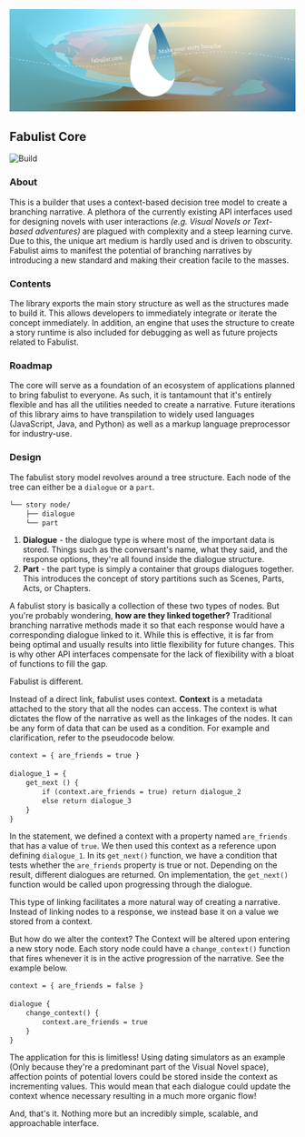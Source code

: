 ![Fabulist core banner](./assets/readme-banner.png)

## Fabulist Core
![Build](https://github.com/daverencordero/fabulist-core/actions/workflows/build.yml/badge.svg)

### About
This is a builder that uses a context-based decision tree model to create a branching narrative. A plethora of the currently existing API interfaces used for designing novels with user interactions *(e.g. Visual Novels or Text-based adventures)* are plagued with complexity and a steep learning curve. Due to this, the unique art medium is hardly used and is driven to obscurity. Fabulist aims to manifest the potential of branching narratives by introducing a new standard and making their creation facile to the masses.

### Contents
The library exports the main story structure as well as the structures made to build it. This allows developers to immediately integrate or iterate the concept immediately. In addition, an engine that uses the structure to create a story runtime is also included for debugging as well as future projects related to Fabulist.

### Roadmap
The core will serve as a foundation of an ecosystem of applications planned to bring fabulist to everyone. As such, it is tantamount that it's entirely flexible and has all the utilities needed to create a narrative. Future iterations of this library aims to have transpilation to widely used languages (JavaScript, Java, and Python) as well as a markup language preprocessor for industry-use.

### Design
The fabulist story model revolves around a tree structure. Each node of the tree can either be a `dialogue` or a `part`.
```
└── story node/
    ├── dialogue
    └── part
```
1. **Dialogue** - the dialogue type is where most of the important data is stored. Things such as the conversant's name, what they said, and the response options, they're all found inside the dialogue structure.
2. **Part** - the part type is simply a container that groups dialogues together. This introduces the concept of story partitions such as Scenes, Parts, Acts, or Chapters.

A fabulist story is basically a collection of these two types of nodes. But you're probably wondering, **how are they linked together?** Traditional branching narrative methods made it so that each response would have a corresponding dialogue linked to it. While this is effective, it is far from being optimal and usually results into little flexibility for future changes. This is why other API interfaces compensate for the lack of flexibility with a bloat of functions to fill the gap.

Fabulist is different.

Instead of a direct link, fabulist uses context. **Context** is a metadata attached to the story that all the nodes can access. The context is what dictates the flow of the narrative as well as the linkages of the nodes. It can be any form of data that can be used as a condition. For example and clarification, refer to the pseudocode below.

```
context = { are_friends = true }

dialogue_1 = {
    get_next () {
        if (context.are_friends = true) return dialogue_2
        else return dialogue_3
    }
}
```

In the statement, we defined a context with a property named `are_friends` that has a value of `true`. We then used this context as a reference upon defining `dialogue_1`. In its `get_next()` function, we have a condition that tests whether the `are_friends` property is true or not. Depending on the result, different dialogues are returned. On implementation, the `get_next()` function would be called upon progressing through the dialogue.

This type of linking facilitates a more natural way of creating a narrative. Instead of linking nodes to a response, we instead base it on a value we stored from a context. 

But how do we alter the context? The Context will be altered upon entering a new story node. Each story node could have a `change_context()` function that fires whenever it is in the active progression of the narrative. See the example below.

```
context = { are_friends = false }

dialogue {
    change_context() {
        context.are_friends = true
    }
}
```

The application for this is limitless! Using dating simulators as an example (Only because they're a predominant part of the Visual Novel space), affection points of potential lovers could be stored inside the context as incrementing values. This would mean that each dialogue could update the context whence necessary resulting in a much more organic flow! 

And, that's it. Nothing more but an incredibly simple, scalable, and approachable interface.
